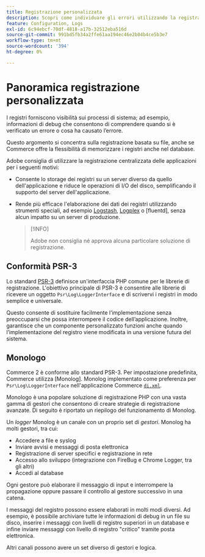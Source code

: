 ```yaml
---
title: Registrazione personalizzata
description: Scopri come individuare gli errori utilizzando la registrazione personalizzata.
feature: Configuration, Logs
exl-id: 6c94ebcf-70df-4818-a17b-32512eba516d
source-git-commit: 991bd5fb34a2ffe61aa194ec46e2b04b4ce5b3e7
workflow-type: tm+mt
source-wordcount: '394'
ht-degree: 0%

---
```


# Panoramica registrazione personalizzata

I registri forniscono visibilità sui processi di sistema; ad esempio, informazioni di debug che consentono di comprendere quando si è verificato un errore o cosa ha causato l’errore.

Questo argomento si concentra sulla registrazione basata su file, anche se Commerce offre la flessibilità di memorizzare i registri anche nel database.

Adobe consiglia di utilizzare la registrazione centralizzata delle applicazioni per i seguenti motivi:

- Consente lo storage dei registri su un server diverso da quello dell&#39;applicazione e riduce le operazioni di I/O del disco, semplificando il supporto del server dell&#39;applicazione.

- Rende più efficace l&#39;elaborazione dei dati dei registri utilizzando strumenti speciali, ad esempio [Logstash], [Logplex] o [fluentd], senza alcun impatto su un server di produzione.

  >[!INFO]
  >
  >Adobe non consiglia né approva alcuna particolare soluzione di registrazione.

## Conformità PSR-3

Lo standard [PSR-3][laminas] definisce un&#39;interfaccia PHP comune per le librerie di registrazione. L&#39;obiettivo principale di PSR-3 è consentire alle librerie di ricevere un oggetto `Psr\Log\LoggerInterface` e di scrivervi i registri in modo semplice e universale.

Questo consente di sostituire facilmente l’implementazione senza preoccuparsi che possa interrompere il codice dell’applicazione. Inoltre, garantisce che un componente personalizzato funzioni anche quando l’implementazione del registro viene modificata in una versione futura del sistema.

## Monologo

Commerce 2 è conforme allo standard PSR-3. Per impostazione predefinita, Commerce utilizza [Monolog]. Monolog implementato come preferenza per `Psr\Log\LoggerInterface` nell&#39;applicazione Commerce [`di.xml`][di].

Monologo è una popolare soluzione di registrazione PHP con una vasta gamma di gestori che consentono di creare strategie di registrazione avanzate. Di seguito è riportato un riepilogo del funzionamento di Monolog.

Un _logger_ Monolog è un canale con un proprio set di _gestori_. Monolog ha molti gestori, tra cui:

- Accedere a file e syslog
- Inviare avvisi e messaggi di posta elettronica
- Registrazione di server specifici e registrazione in rete
- Accesso allo sviluppo (integrazione con FireBug e Chrome Logger, tra gli altri)
- Accedi al database

Ogni gestore può elaborare il messaggio di input e interrompere la propagazione oppure passare il controllo al gestore successivo in una catena.

I messaggi del registro possono essere elaborati in molti modi diversi. Ad esempio, è possibile archiviare tutte le informazioni di debug in un file su disco, inserire i messaggi con livelli di registro superiori in un database e infine inviare messaggi con livello di registro &quot;critico&quot; tramite posta elettronica.

Altri canali possono avere un set diverso di gestori e logica.

<!-- link definitions -->

[di]: https://github.com/magento/magento2/blob/2.4/app/etc/di.xml#L9
[fluente]: https://www.fluentd.org/
[laminas]: https://docs.laminas.dev/laminas-log/
[Logplex]: https://devcenter.heroku.com/articles/logplex
[Logstash]: https://www.elastic.co/products/logstash
[Monologo]: https://github.com/Seldaek/monolog
